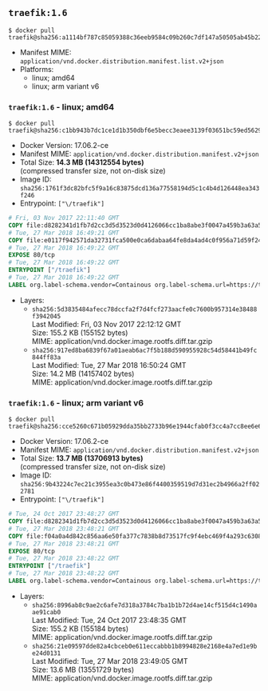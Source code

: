 ## `traefik:1.6`

```console
$ docker pull traefik@sha256:a1114bf787c85059388c36eeb9584c09b260c7df147a50505ab45b224ee53b09
```

-	Manifest MIME: `application/vnd.docker.distribution.manifest.list.v2+json`
-	Platforms:
	-	linux; amd64
	-	linux; arm variant v6

### `traefik:1.6` - linux; amd64

```console
$ docker pull traefik@sha256:c1bb943b7dc1ce1d1b350dbf6e5becc3eaee3139f03651bc59ed562914ee4c3d
```

-	Docker Version: 17.06.2-ce
-	Manifest MIME: `application/vnd.docker.distribution.manifest.v2+json`
-	Total Size: **14.3 MB (14312554 bytes)**  
	(compressed transfer size, not on-disk size)
-	Image ID: `sha256:1761f3dc82bfc5f9a16c83875dcd136a77558194d5c1c4b4d126448ea343f246`
-	Entrypoint: `["\/traefik"]`

```dockerfile
# Fri, 03 Nov 2017 22:11:40 GMT
COPY file:d8282341d1fb7d2cc3d5d3523d0d4126066cc1ba8abe3f0047a459b3a63a5653 in /etc/ssl/certs/ 
# Tue, 27 Mar 2018 16:49:21 GMT
COPY file:e0117f942571da32731fca500e0ca6dabaa64fe8da4ad4c0f956a71d59f245b0 in / 
# Tue, 27 Mar 2018 16:49:22 GMT
EXPOSE 80/tcp
# Tue, 27 Mar 2018 16:49:22 GMT
ENTRYPOINT ["/traefik"]
# Tue, 27 Mar 2018 16:49:22 GMT
LABEL org.label-schema.vendor=Containous org.label-schema.url=https://traefik.io org.label-schema.name=Traefik org.label-schema.description=A modern reverse-proxy org.label-schema.version=v1.6.0-rc2 org.label-schema.docker.schema-version=1.0
```

-	Layers:
	-	`sha256:5d3835484afecc78dccfa2f7d4fcf273aacfe0c7600b957314e38488f3942045`  
		Last Modified: Fri, 03 Nov 2017 22:12:12 GMT  
		Size: 155.2 KB (155152 bytes)  
		MIME: application/vnd.docker.image.rootfs.diff.tar.gzip
	-	`sha256:917ed8ba6839f67a01aeab6ac7f5b188d590955928c54d58441b49fc844ff83a`  
		Last Modified: Tue, 27 Mar 2018 16:50:24 GMT  
		Size: 14.2 MB (14157402 bytes)  
		MIME: application/vnd.docker.image.rootfs.diff.tar.gzip

### `traefik:1.6` - linux; arm variant v6

```console
$ docker pull traefik@sha256:cce5260c671b05929dda35bb2733b96e1944cfab0f3cc4a7cc8ee6e6fc3425ef
```

-	Docker Version: 17.06.2-ce
-	Manifest MIME: `application/vnd.docker.distribution.manifest.v2+json`
-	Total Size: **13.7 MB (13706913 bytes)**  
	(compressed transfer size, not on-disk size)
-	Image ID: `sha256:9b43224c7ec21c3955ea3c0b473e86f4400359519d7d31ec2b4966a2ff022781`
-	Entrypoint: `["\/traefik"]`

```dockerfile
# Tue, 24 Oct 2017 23:48:27 GMT
COPY file:d8282341d1fb7d2cc3d5d3523d0d4126066cc1ba8abe3f0047a459b3a63a5653 in /etc/ssl/certs/ 
# Tue, 27 Mar 2018 23:48:21 GMT
COPY file:f04a0a4d842c856aa6e50fa377c7838b8d73517fc9f4ebc469f4a293c63083d8 in / 
# Tue, 27 Mar 2018 23:48:21 GMT
EXPOSE 80/tcp
# Tue, 27 Mar 2018 23:48:22 GMT
ENTRYPOINT ["/traefik"]
# Tue, 27 Mar 2018 23:48:22 GMT
LABEL org.label-schema.vendor=Containous org.label-schema.url=https://traefik.io org.label-schema.name=Traefik org.label-schema.description=A modern reverse-proxy org.label-schema.version=v1.6.0-rc2 org.label-schema.docker.schema-version=1.0
```

-	Layers:
	-	`sha256:8996ab8c9ae2c6afe7d318a3784c7ba1b1b72d4ae14cf515d4c1490aae91cab0`  
		Last Modified: Tue, 24 Oct 2017 23:48:35 GMT  
		Size: 155.2 KB (155184 bytes)  
		MIME: application/vnd.docker.image.rootfs.diff.tar.gzip
	-	`sha256:21e09597dde82a4cbceb0e611eccabbb1b8994828e2168e4a7ed1e9be24d0131`  
		Last Modified: Tue, 27 Mar 2018 23:49:05 GMT  
		Size: 13.6 MB (13551729 bytes)  
		MIME: application/vnd.docker.image.rootfs.diff.tar.gzip
